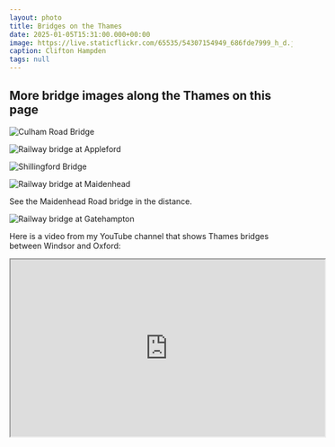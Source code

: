 ```yaml
---
layout: photo
title: Bridges on the Thames
date: 2025-01-05T15:31:00.000+00:00
image: https://live.staticflickr.com/65535/54307154949_686fde7999_h_d.jpg
caption: Clifton Hampden
tags: null
---
```

## More bridge images along the Thames on this page

![Culham Road Bridge](https://live.staticflickr.com/65535/51303205123_f9f16e5551_h_d.jpg)

![Railway bridge at Appleford](https://live.staticflickr.com/65535/54307168263_7ea0ff4794_h_d.jpg)

![Shillingford Bridge](https://live.staticflickr.com/65535/54306947701_d182db24b8_h_d.jpg)

![Railway bridge at Maidenhead](https://live.staticflickr.com/65535/54307354590_26e2467390_h_d.jpg)

See the Maidenhead Road bridge in the distance.

![Railway bridge at Gatehampton](https://live.staticflickr.com/65535/54307168423_fc3ff3ce4c_h_d.jpg)

Here is a video from my YouTube channel that shows Thames bridges between Windsor and Oxford:

<div class="video-box"><iframe width="560" height="315" src="https://www.youtube.com/embed/lC_SCysva5Y?rel=0" allow="accelerometer; autoplay; encrypted-media; gyroscope; picture-in-picture" allowfullscreen></iframe></div>
